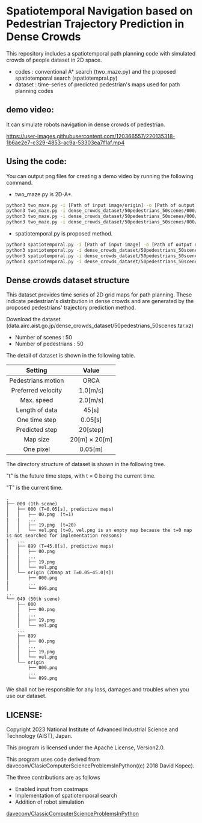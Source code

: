 # Spatiotemporal Navigation based on Pedestrian Trajectory Prediction in Dense Crowds


This repository includes a spatiotemporal path planning code with simulated crowds of people dataset in 2D space.

- codes : conventional A* search (two_maze.py) and the proposed spatiotemporal search (spatiotempral.py)
- dataset : time-series of predicted pedestrian's maps used for path planning codes



## **demo video:**

It can simulate robots navigation in dense crowds of pedestrian.


https://user-images.githubusercontent.com/120366557/220135318-1b6ae2e7-c329-4853-ac9a-53303ea7f1af.mp4



## **Using the code:**

You can output png files for creating a demo video by running the following command.

- two_maze.py is 2D-A*.


```bash
python3 two_maze.py -i [Path of input image/origin] -o [Path of output directory for simulation images] --st_r [y of a start] --st_c [x of a start] --go_r [y of a goal] --go_c [x of a goal]
python3 two_maze.py -i dense_crowds_dataset/50pedestrians_50scenes/000/origin/ -o output_dir --st_r 270 --st_c 160 --go_r 130 --go_c 240  (2D-A*:1S→1G)
python3 two_maze.py -i dense_crowds_dataset/50pedestrians_50scenes/000/origin/ -o output_dir --st_r 270 --st_c 120 --go_r 130 --go_c 280  (2D-A*:2S→2G)
python3 two_maze.py -i dense_crowds_dataset/50pedestrians_50scenes/000/origin/ -o output_dir --st_r 270 --st_c 80 --go_r 130 --go_c 320   (2D-A*:3S→3G)
```
- spatiotemporal.py is proposed method.
```bash
python3 spatiotemporal.py -i [Path of input image] -o [Path of output directory for simulation images] --st_r [y of a start] --st_c [x of a start] --go_r [y of a goal] --go_c [x of a goal]
python3 spatiotemporal.py -i dense_crowds_dataset/50pedestrians_50scenes/000/ -o output_dir --st_r 270 --st_c 160 --go_r 130 --go_c 240   (Proposed:1S→1G)
python3 spatiotemporal.py -i dense_crowds_dataset/50pedestrians_50scenes/000/ -o output_dir --st_r 270 --st_c 120 --go_r 130 --go_c 280   (Proposed:2S→2G)
python3 spatiotemporal.py -i dense_crowds_dataset/50pedestrians_50scenes/000/ -o output_dir --st_r 270 --st_c 80 --go_r 130 --go_c 320    (Proposed:3S→3G)
```



## **Dense crowds dataset structure**
This dataset provides time series of 2D grid maps for path planning. These indicate pedestrian's distribution in dense crowds and are generated by the proposed pedestrians' trajectory prediction method.

Download the dataset (data.airc.aist.go.jp/dense_crowds_dataset/50pedestrians_50scenes.tar.xz)
- Number of scenes : 50
- Number of pedestrians : 50

The detail of dataset is shown in the following table.

|  Setting  |  Value  |
| :----: | :----: |
|  Pedestrians motion  |  ORCA  |
|  Preferred velocity  |  1.0[m/s]  |
|  Max. speed  |  2.0[m/s]  |
|  Length of data  |  45[s]  |
|  One time step  |  0.05[s] |
|  Predicted step  |  20[step]  |
| Map size  |  20[m] $\times$ 20[m]  |
|  One pixel  |  0.05[m]  |


The directory structure of dataset is shown in the following tree.

"t" is the future time steps, with t = 0 being the current time.

"T" is the current time.

```
.
├── 000 (1th scene)
│   ├── 000 (T=0.05[s], predictive maps)
│   │   ├── 00.png  (t=1)
|   |   ...
│   │   ├── 19.png  (t=20)
│   │   └── vel.png (t=0, vel.png is an empty map because the t=0 map is not searched for implementation reasons)
|   ...
│   ├── 899 (T=45.0[s], predictive maps)
│   │   ├── 00.png
|   |   ...
│   │   ├── 19.png
│   │   └── vel.png
│   └── origin (2Dmap at T=0.05~45.0[s])
│       ├── 000.png
|       ...
│       └── 899.png
...
└── 049 (50th scene)
    ├── 000
    │   ├── 00.png
    |   ...
    │   ├── 19.png
    │   └── vel.png
    ...
    ├── 899
    │   ├── 00.png
    |   ...
    │   ├── 19.png
    │   └── vel.png
    └── origin
        ├── 000.png
        ...
        └── 899.png

```

We shall not be responsible for any loss, damages and troubles when you use our dataset.



  

## **LICENSE:**
Copyright 2023 National Institute of Advanced Industrial Science and Technology (AIST), Japan.

This program is licensed under the Apache License, Version2.0.

This program uses code derived from davecom/ClasicComputerScienceProblemsInPython((c) 2018 David Kopec).

The three contributions are as follows
- Enabled input from costmaps
- Implementation of spatiotemporal search
- Addition of robot simulation



[davecom/ClassicComputerScienceProblemsInPython](https://github.com/davecom/ClassicComputerScienceProblemsInPython)

